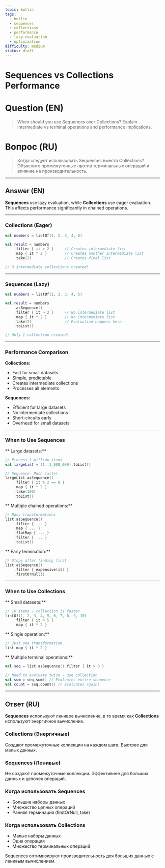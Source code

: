 ```yaml
---
topic: kotlin
tags:
  - kotlin
  - sequences
  - collections
  - performance
  - lazy-evaluation
  - optimization
difficulty: medium
status: draft
---
```


# Sequences vs Collections Performance

# Question (EN)
> When should you use Sequences over Collections? Explain intermediate vs terminal operations and performance implications.

# Вопрос (RU)
> Когда следует использовать Sequences вместо Collections? Объясните промежуточные против терминальных операций и влияние на производительность.

---

## Answer (EN)

**Sequences** use lazy evaluation, while **Collections** use eager evaluation. This affects performance significantly in chained operations.

---

### Collections (Eager)

```kotlin
val numbers = listOf(1, 2, 3, 4, 5)

val result = numbers
    .filter { it > 2 }     // Creates intermediate list
    .map { it * 2 }        // Creates another intermediate list
    .take(2)               // Creates final list

// 3 intermediate collections created!
```

---

### Sequences (Lazy)

```kotlin
val numbers = listOf(1, 2, 3, 4, 5)

val result = numbers
    .asSequence()
    .filter { it > 2 }     // No intermediate list
    .map { it * 2 }        // No intermediate list
    .take(2)               // Evaluation happens here
    .toList()

// Only 1 collection created!
```

---

### Performance Comparison

**Collections:**
-  Fast for small datasets
-  Simple, predictable
-  Creates intermediate collections
-  Processes all elements

**Sequences:**
-  Efficient for large datasets
-  No intermediate collections
-  Short-circuits early
-  Overhead for small datasets

---

### When to Use Sequences

** Large datasets:**

```kotlin
// Process 1 million items
val largeList = (1..1_000_000).toList()

// Sequence: Much faster
largeList.asSequence()
    .filter { it % 2 == 0 }
    .map { it * 2 }
    .take(100)
    .toList()
```

** Multiple chained operations:**

```kotlin
// Many transformations
list.asSequence()
    .filter { ... }
    .map { ... }
    .flatMap { ... }
    .filter { ... }
    .toList()
```

** Early termination:**

```kotlin
// Stops after finding first
list.asSequence()
    .filter { expensive(it) }
    .firstOrNull()
```

---

### When to Use Collections

** Small datasets:**

```kotlin
// 10 items - collection is faster
listOf(1, 2, 3, 4, 5, 6, 7, 8, 9, 10)
    .filter { it > 5 }
    .map { it * 2 }
```

** Single operation:**

```kotlin
// Just one transformation
list.map { it * 2 }
```

** Multiple terminal operations:**

```kotlin
val seq = list.asSequence().filter { it > 0 }

// Need to evaluate twice - use collection
val sum = seq.sum() // Evaluates entire sequence
val count = seq.count() // Evaluates again!
```

---

## Ответ (RU)

**Sequences** используют ленивое вычисление, в то время как **Collections** используют энергичное вычисление.

### Collections (Энергичные)

Создают промежуточные коллекции на каждом шаге. Быстрее для малых данных.

### Sequences (Ленивые)

Не создают промежуточные коллекции. Эффективнее для больших данных и цепочек операций.

### Когда использовать Sequences

- Большие наборы данных
- Множество цепных операций
- Ранняя терминация (firstOrNull, take)

### Когда использовать Collections

- Малые наборы данных
- Одна операция
- Множество терминальных операций

Sequences оптимизируют производительность для больших данных с ленивым вычислением.
